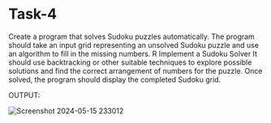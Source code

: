 # Task-4
Create a program that solves Sudoku
puzzles automatically. The program
should take an input grid representing
an unsolved Sudoku puzzle and use an
algorithm to fill in the missing numbers.
R
Implement a
Sudoku Solver
It should use backtracking or other
suitable techniques to explore possible
solutions and find the correct
arrangement of numbers for the puzzle.
Once solved, the program should
display the completed Sudoku grid.

OUTPUT:



![Screenshot 2024-05-15 233012](https://github.com/Vyxxhu/Task-4/assets/149455773/efa2573e-ef9b-4b12-a01d-18f3f4890b09)


